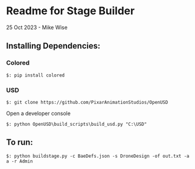 # Readme for Stage Builder
25 Oct 2023 - Mike Wise

## Installing Dependencies:

### Colored
   ```
   $: pip install colored
   ```

### USD

```
$: git clone https://github.com/PixarAnimationStudios/OpenUSD
```

Open a developer console

```
$: python OpenUSD\build_scripts\build_usd.py "C:\USD"
```

## To run:

   ```
   $: python buildstage.py -c BaeDefs.json -s DroneDesign -of out.txt -a a -r Admin
   ```
